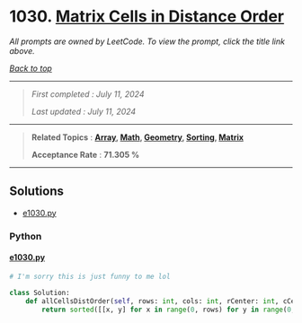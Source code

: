 # 1030. [Matrix Cells in Distance Order](<https://leetcode.com/problems/matrix-cells-in-distance-order>)

*All prompts are owned by LeetCode. To view the prompt, click the title link above.*

*[Back to top](<../README.md>)*

------

> *First completed : July 11, 2024*
>
> *Last updated : July 11, 2024*

------

> **Related Topics** : **[Array](<by_topic/Array.md>), [Math](<by_topic/Math.md>), [Geometry](<by_topic/Geometry.md>), [Sorting](<by_topic/Sorting.md>), [Matrix](<by_topic/Matrix.md>)**
>
> **Acceptance Rate** : **71.305 %**

------

## Solutions

- [e1030.py](<../my-submissions/e1030.py>)
### Python
#### [e1030.py](<../my-submissions/e1030.py>)
```Python
# I'm sorry this is just funny to me lol

class Solution:
    def allCellsDistOrder(self, rows: int, cols: int, rCenter: int, cCenter: int) -> List[List[int]]:
        return sorted([[x, y] for x in range(0, rows) for y in range(0, cols)], key=lambda x: (abs(x[0] - rCenter) + abs(x[1] - cCenter)))
```

